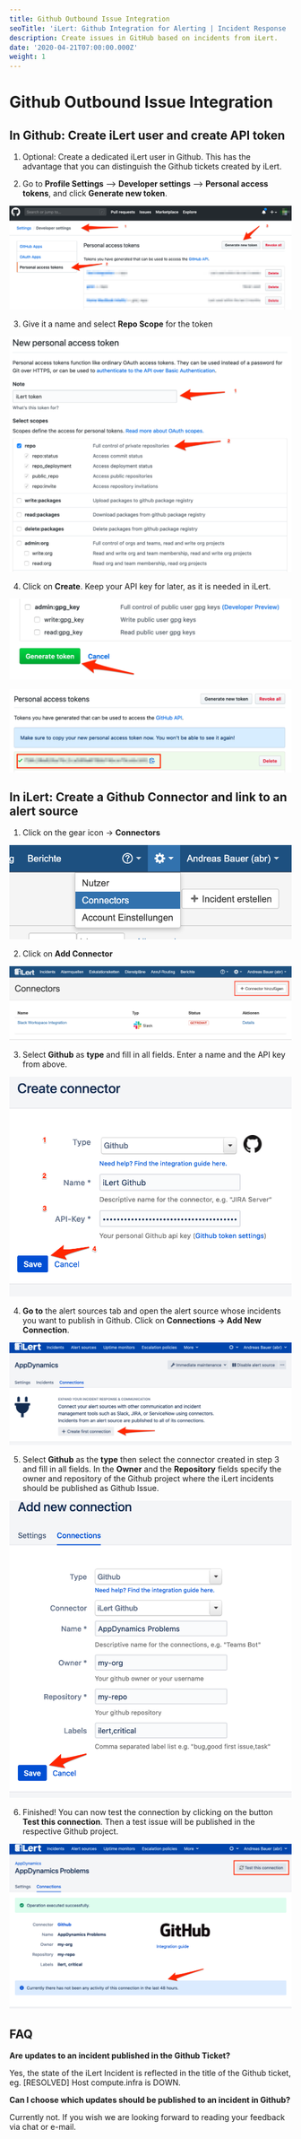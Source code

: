 ```yaml
---
title: Github Outbound Issue Integration
seoTitle: 'iLert: Github Integration for Alerting | Incident Response | Uptime'
description: Create issues in GitHub based on incidents from iLert.
date: '2020-04-21T07:00:00.000Z'
weight: 1
---
```


# Github Outbound Issue Integration

## In Github: Create iLert user and create API token <a id="github-preparation"></a>

1. Optional: Create a dedicated iLert user in Github. This has the advantage that you can distinguish the Github tickets created by iLert.

2. Go to **Profile Settings** --&gt; **Developer settings** --&gt; **Personal access tokens**, and click **Generate new token**.

![](../../.gitbook/assets/ghoi1.png)

3. Give it a name and select **Repo Scope** for the token

![](../../.gitbook/assets/ghoi2.png)

4. Click on **Create**. Keep your API key for later, as it is needed in iLert.

![](../../.gitbook/assets/ghoi3.png)

![](../../.gitbook/assets/ghoi4.png)

## In iLert: Create a Github Connector and link to an alert source <a id="create-alarm-source"></a>

1. Click on the gear icon → **Connectors**

![](../../.gitbook/assets/ghoi5.png)

2. Click on **Add Connector**

![](../../.gitbook/assets/ghoi6.png)

3. Select **Github** as **type** and fill in all fields. Enter a name and the API key from above.

![](../../.gitbook/assets/ghoi7.png)

4. **Go to** the alert sources tab and open the alert source whose incidents you want to publish in Github. Click on **Connections → Add New Connection**.

![](../../.gitbook/assets/ghoi8.png)

5. Select **Github** as the **type** then select the connector created in step 3 and fill in all fields. In the **Owner** and the **Repository** fields specify the owner and repository of the Github project where the iLert incidents should be published as Github Issue.

![](../../.gitbook/assets/ghoi9.png)

6. Finished! You can now test the connection by clicking on the button **Test this connection**. Then a test issue will be published in the respective Github project.

![](../../.gitbook/assets/ghoi10.png)

## FAQ <a id="faq"></a>

**Are updates to an incident published in the Github Ticket?**

Yes, the state of the iLert Incident is reflected in the title of the Github ticket, eg. \[RESOLVED\] Host compute.infra is DOWN.

**Can I choose which updates should be published to an incident in Github?**

Currently not. If you wish we are looking forward to reading your feedback via chat or e-mail.

